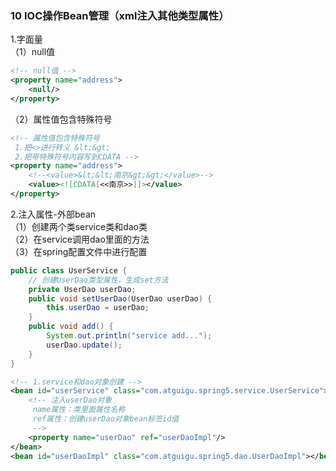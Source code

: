 ### 10 IOC操作Bean管理（xml注入其他类型属性）
1.字面量  
（1）null值  
```xml
<!-- null值 -->
<property name="address">
    <null/>
</property>
```
（2）属性值包含特殊符号  
```xml
<!-- 属性值包含特殊符号
 1.把<>进行转义 &lt;&gt;
 2.把带特殊符号内容写到CDATA -->
<property name="address">
    <!--<value>&lt;&lt;南京&gt;&gt;</value>-->
    <value><![CDATA[<<南京>>]]></value>
</property>
```
2.注入属性-外部bean  
（1）创建两个类service类和dao类  
（2）在service调用dao里面的方法  
（3）在spring配置文件中进行配置  
```java
public class UserService {
    // 创建UserDao类型属性，生成set方法
    private UserDao userDao;
    public void setUserDao(UserDao userDao) {
        this.userDao = userDao;
    }
    public void add() {
        System.out.println("service add...");
        userDao.update();
    }
}
```
```xml
<!-- 1.service和dao对象创建 -->
<bean id="userService" class="com.atguigu.spring5.service.UserService">
    <!-- 注入userDao对象
     name属性：类里面属性名称
     ref属性：创建userDao对象bean标签id值
     -->
    <property name="userDao" ref="userDaoImpl"/>
</bean>
<bean id="userDaoImpl" class="com.atguigu.spring5.dao.UserDaoImpl"></bean>
```